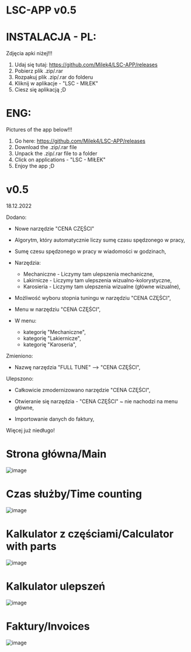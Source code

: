 # LSC-APP v0.5

# INSTALACJA - PL:
Zdjęcia apki niżej!!!
1. Udaj się tutaj: https://github.com/Milek4/LSC-APP/releases
2. Pobierz plik .zip/.rar
3. Rozpakuj plik .zip/.rar do folderu
4. Kliknij w aplikacje - "LSC - MIŁEK"
5. Ciesz się aplikacją ;D

# ENG:
Pictures of the app below!!!
1. Go here: https://github.com/Milek4/LSC-APP/releases
2. Download the .zip/.rar file
3. Unpack the .zip/.rar file to a folder
4. Click on applications - "LSC - MIŁEK"
5. Enjoy the app ;D

# v0.5

18.12.2022

Dodano:

- Nowe narzędzie "CENA CZĘŚCI"

- Algorytm, który automatycznie liczy sumę czasu
    spędzonego w pracy,

- Sumę czesu spędzonego w pracy w wiadomości
    w godzinach,

- Narzędzia:
  - Mechaniczne - Liczymy tam ulepszenia mechaniczne,
  - Lakirnicze - Liczymy tam ulepszenia 
    wizualno-kolorystyczne,
  - Karosieria - Liczymy tam ulepszenia wizualne
    (główne wizualne),

- Możliwość wyboru stopnia tuningu w narzędziu
    "CENA CZĘŚCI",

- Menu w narzędziu "CENA CZĘŚCI",

- W menu: 
  - kategorię "Mechaniczne",
  - kategorię "Lakiernicze",
  - kategorię "Karoseria",


Zmieniono:

- Nazwę narzędzia "FULL TUNE" --> "CENA CZĘŚCI",

Ulepszono:

- Całkowicie zmodernizowano narzędzie "CENA CZĘŚCI",

- Otwieranie się narzędzia - "CENA CZĘŚCI" ~ nie nachodzi
    na menu główne,

- Importowanie danych do faktury,


Więcej już niedługo!


# Strona główna/Main
![image](https://user-images.githubusercontent.com/112907855/208215820-970d2aea-0bb5-4895-97bd-67efa287533e.png)

# Czas służby/Time counting
![image](https://user-images.githubusercontent.com/112907855/208215847-5571bc84-3d6e-4a15-a538-a82b20bcac45.png)

# Kalkulator z częściami/Calculator with parts
![image](https://user-images.githubusercontent.com/112907855/208215852-0a2427bb-25c7-4b13-82b2-76caf1ea8d7c.png)

# Kalkulator ulepszeń
![image](https://user-images.githubusercontent.com/112907855/208299713-6f7be384-e909-4d19-a6b1-d82e4ab86690.png)

# Faktury/Invoices
![image](https://user-images.githubusercontent.com/112907855/208216206-f1e0f903-046e-4ff2-9a51-cc0561a3602e.png)
